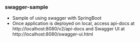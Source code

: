 ### swagger-sample
- Sample of using swagger with SpringBoot
- Once application is deployed on local, access api-docs at http://localhost:8080/v2/api-docs and Swagger UI at http://localhost:8080/swagger-ui.html
